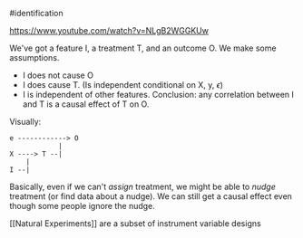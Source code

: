 #identification 

https://www.youtube.com/watch?v=NLgB2WGGKUw

We've got a feature I, a treatment T, and an outcome O. We make some assumptions.
- I does not cause O
- I does cause T. (Is independent conditional on X, y, $\epsilon$)
- I is independent of other features.
Conclusion: any correlation between I and T is a causal effect of T on O.

Visually:

```foo
e ------------> O
		    |
X ----> T --|
	|
I --|
```

Basically, even if we can't *assign* treatment, we might be able to *nudge* treatment (or find data about a nudge). We can still get a causal effect even though some people ignore the nudge.

[[Natural Experiments]] are a subset of instrument variable designs